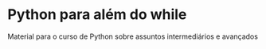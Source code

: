 # Python para além do while
Material para o curso de Python sobre assuntos intermediários e avançados
